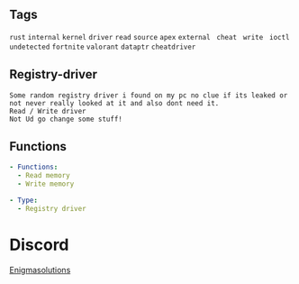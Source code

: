 
## Tags
```rust```
```internal```
```kernel```
```driver```
```read```
```source```
```apex```
```external ```
```cheat ```
```write ```
```ioctl ```
```undetected```
```fortnite```
```valorant```
```dataptr```
```cheatdriver```

## Registry-driver
```
Some random registry driver i found on my pc no clue if its leaked or not never really looked at it and also dont need it.
Read / Write driver
Not Ud go change some stuff!
```

## Functions
```yaml
- Functions:
  - Read memory
  - Write memory
```
```yaml
- Type:
  - Registry driver
```

# Discord 

[Enigmasolutions](https://discord.gg/V6uAKyu4KP)


